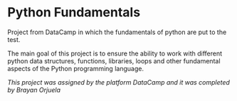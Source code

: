 # Python Fundamentals
Project from DataCamp in which the fundamentals of python are put to the test.

The main goal of this project is to ensure the ability to work with different python data structures, functions, libraries, loops and other fundamental aspects of the Python programming language. 

_This project was assigned by the platform DataCamp and it was completed by Brayan Orjuela_
